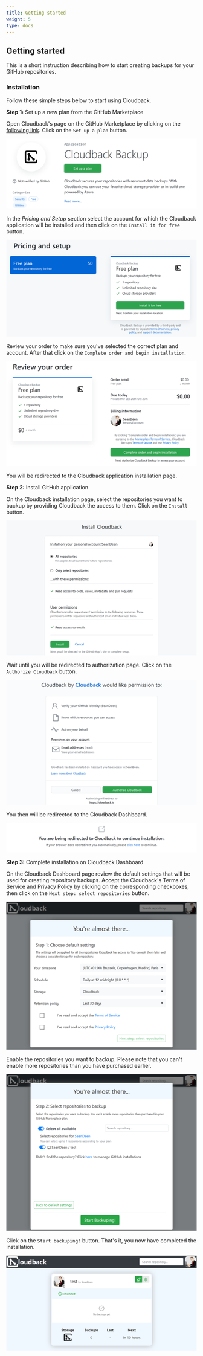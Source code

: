 ```yaml
---
title: Getting started
weight: 5
type: docs
---
```


## Getting started

This is a short instruction describing how to start creating backups for your GitHub repositories.

### Installation

Follow these simple steps below to start using Cloudback. 

**Step 1:** Set up a new plan from the GitHub Marketplace

Open Cloudback's page on the GitHub Marketplace by clicking on the [following link](https://github.com/marketplace/cloudback). 
Click on the `Set up a plan` button.

<p align="center">
  <img src="/static/screeshot1.png?raw=true" alt="social img" class="screenshot">
</p>

In the *Pricing and Setup* section select the account for which the Cloudback application will be installed and then click on the `Install it for free` button.

<p align="center">
  <img src="/static/screeshot2.png?raw=true" alt="social img" class="screenshot">
</p>

Review your order to make sure you've selected the correct plan and account. After that click on the `Complete order and begin installation`.

<p align="center">
  <img src="/static/screeshot3.png?raw=true" alt="social img" class="screenshot">
</p>

You will be redirected to the Cloudback application installation page. 

**Step 2:** Install GitHub application

On the Cloudback installation page, select the repositories you want to backup by providing Cloudback the access to them. Click on the `Install` button.

<p align="center">
  <img src="/static/screeshot4.png?raw=true" alt="social img" class="screenshot">
</p>

Wait until you will be redirected to authorization page. Click on the `Authorize Cloudback` button. 

<p align="center">
  <img src="/static/screeshot5.png?raw=true" alt="social img" class="screenshot">
</p>

You then will be redirected to the Cloudback Dashboard.

<p align="center">
  <img src="/static/screeshot6.png?raw=true" alt="social img" class="screenshot">
</p>

**Step 3:** Complete installation on Cloudback Dashboard

On the Cloudback Dashboard page review the default settings that will be used for creating repository backups. Accept the Cloudback's Terms of Service and Privacy Policy by clicking on the corresponding checkboxes, then click on the `Next step: select repositories` button.

<p align="center">
  <img src="/static/screeshot7.png?raw=true" alt="social img" class="screenshot">
</p>

Enable the repositories you want to backup. Please note that you can't enable more repositories than you have purchased earlier.

<p align="center">
  <img src="/static/screeshot8.png?raw=true" alt="social img" class="screenshot">
</p>

Click on the `Start backuping!` button. That's it, you now have completed the installation.

<p align="center">
  <img src="/static/screeshot9.png?raw=true" alt="social img" class="screenshot">
</p>
